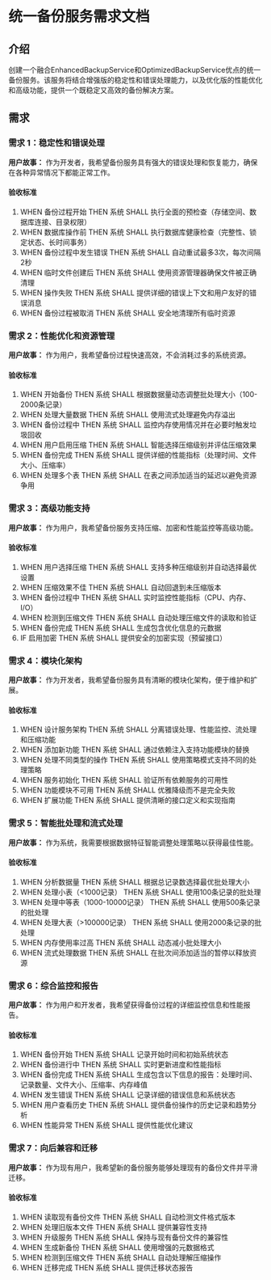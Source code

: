 # 统一备份服务需求文档

## 介绍

创建一个融合EnhancedBackupService和OptimizedBackupService优点的统一备份服务。该服务将结合增强版的稳定性和错误处理能力，以及优化版的性能优化和高级功能，提供一个既稳定又高效的备份解决方案。

## 需求

### 需求 1：稳定性和错误处理

**用户故事：** 作为开发者，我希望备份服务具有强大的错误处理和恢复能力，确保在各种异常情况下都能正常工作。

#### 验收标准

1. WHEN 备份过程开始 THEN 系统 SHALL 执行全面的预检查（存储空间、数据库连接、目录权限）
2. WHEN 数据库操作前 THEN 系统 SHALL 执行数据库健康检查（完整性、锁定状态、长时间事务）
3. WHEN 备份过程中发生错误 THEN 系统 SHALL 自动重试最多3次，每次间隔2秒
4. WHEN 临时文件创建后 THEN 系统 SHALL 使用资源管理器确保文件被正确清理
5. WHEN 操作失败 THEN 系统 SHALL 提供详细的错误上下文和用户友好的错误消息
6. WHEN 备份过程被取消 THEN 系统 SHALL 安全地清理所有临时资源

### 需求 2：性能优化和资源管理

**用户故事：** 作为用户，我希望备份过程快速高效，不会消耗过多的系统资源。

#### 验收标准

1. WHEN 开始备份 THEN 系统 SHALL 根据数据量动态调整批处理大小（100-2000条记录）
2. WHEN 处理大量数据 THEN 系统 SHALL 使用流式处理避免内存溢出
3. WHEN 备份过程中 THEN 系统 SHALL 监控内存使用情况并在必要时触发垃圾回收
4. WHEN 用户启用压缩 THEN 系统 SHALL 智能选择压缩级别并评估压缩效果
5. WHEN 备份完成 THEN 系统 SHALL 提供详细的性能指标（处理时间、文件大小、压缩率）
6. WHEN 处理多个表 THEN 系统 SHALL 在表之间添加适当的延迟以避免资源争用

### 需求 3：高级功能支持

**用户故事：** 作为用户，我希望备份服务支持压缩、加密和性能监控等高级功能。

#### 验收标准

1. WHEN 用户选择压缩 THEN 系统 SHALL 支持多种压缩级别并自动选择最优设置
2. WHEN 压缩效果不佳 THEN 系统 SHALL 自动回退到未压缩版本
3. WHEN 备份过程中 THEN 系统 SHALL 实时监控性能指标（CPU、内存、I/O）
4. WHEN 检测到压缩文件 THEN 系统 SHALL 自动处理压缩文件的读取和验证
5. WHEN 备份完成 THEN 系统 SHALL 生成包含优化信息的元数据
6. IF 启用加密 THEN 系统 SHALL 提供安全的加密实现（预留接口）

### 需求 4：模块化架构

**用户故事：** 作为开发者，我希望备份服务具有清晰的模块化架构，便于维护和扩展。

#### 验收标准

1. WHEN 设计服务架构 THEN 系统 SHALL 分离错误处理、性能监控、流处理和压缩功能
2. WHEN 添加新功能 THEN 系统 SHALL 通过依赖注入支持功能模块的替换
3. WHEN 处理不同类型的操作 THEN 系统 SHALL 使用策略模式支持不同的处理策略
4. WHEN 服务初始化 THEN 系统 SHALL 验证所有依赖服务的可用性
5. WHEN 功能模块不可用 THEN 系统 SHALL 优雅降级而不是完全失败
6. WHEN 扩展功能 THEN 系统 SHALL 提供清晰的接口定义和实现指南

### 需求 5：智能批处理和流式处理

**用户故事：** 作为系统，我需要根据数据特征智能调整处理策略以获得最佳性能。

#### 验收标准

1. WHEN 分析数据量 THEN 系统 SHALL 根据总记录数选择最优批处理大小
2. WHEN 处理小表（<1000记录） THEN 系统 SHALL 使用100条记录的批处理
3. WHEN 处理中等表（1000-10000记录） THEN 系统 SHALL 使用500条记录的批处理
4. WHEN 处理大表（>100000记录） THEN 系统 SHALL 使用2000条记录的批处理
5. WHEN 内存使用率过高 THEN 系统 SHALL 动态减小批处理大小
6. WHEN 流式处理数据 THEN 系统 SHALL 在批次间添加适当的暂停以释放资源

### 需求 6：综合监控和报告

**用户故事：** 作为用户和开发者，我希望获得备份过程的详细监控信息和性能报告。

#### 验收标准

1. WHEN 备份开始 THEN 系统 SHALL 记录开始时间和初始系统状态
2. WHEN 备份进行中 THEN 系统 SHALL 实时更新进度和性能指标
3. WHEN 备份完成 THEN 系统 SHALL 生成包含以下信息的报告：处理时间、记录数量、文件大小、压缩率、内存峰值
4. WHEN 发生错误 THEN 系统 SHALL 记录详细的错误信息和系统状态
5. WHEN 用户查看历史 THEN 系统 SHALL 提供备份操作的历史记录和趋势分析
6. WHEN 性能异常 THEN 系统 SHALL 提供性能优化建议

### 需求 7：向后兼容和迁移

**用户故事：** 作为现有用户，我希望新的备份服务能够处理现有的备份文件并平滑迁移。

#### 验收标准

1. WHEN 读取现有备份文件 THEN 系统 SHALL 自动检测文件格式版本
2. WHEN 处理旧版本文件 THEN 系统 SHALL 提供兼容性支持
3. WHEN 升级服务 THEN 系统 SHALL 保持与现有备份文件的兼容性
4. WHEN 生成新备份 THEN 系统 SHALL 使用增强的元数据格式
5. WHEN 检测到压缩文件 THEN 系统 SHALL 自动处理解压缩操作
6. WHEN 迁移完成 THEN 系统 SHALL 提供迁移状态报告